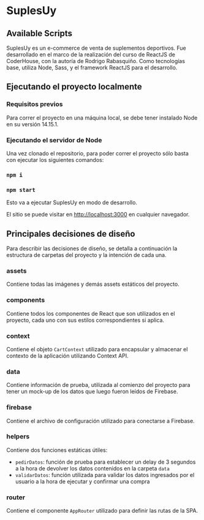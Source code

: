 # SuplesUy

## Available Scripts

SuplesUy es un e-commerce de venta de suplementos deportivos. Fue desarrollado en el marco de la realización del curso de ReactJS de CoderHouse, con la autoría de Rodrigo Rabasquiño. Como tecnologías base, utiliza Node, Sass, y el framework ReactJS para el desarrollo.

## Ejecutando el proyecto localmente

### Requisitos previos

Para correr el proyecto en una máquina local, se debe tener instalado Node en su versión 14.15.1.

### Ejecutando el servidor de Node

Una vez clonado el repositorio, para poder correr el proyecto sólo basta con ejecutar los siguientes comandos:

### `npm i`
### `npm start`

Esto va a ejecutar SuplesUy en modo de desarrollo.

El sitio se puede visitar en [http://localhost:3000](http://localhost:3000) en cualquier navegador.

## Principales decisiones de diseño

Para describir las decisiones de diseño, se detalla a continuación la estructura de carpetas del proyecto y la intención de cada una.

### assets

Contiene todas las imágenes y demás assets estáticos del proyecto.

### components

Contiene todos los componentes de React que son utilizados en el proyecto, cada uno con sus estilos correspondientes si aplica.

### context

Contiene el objeto `CartContext` utilizado para encapsular y almacenar el contexto de la aplicación utilizando Context API.

### data

Contiene información de prueba, utilizada al comienzo del proyecto para tener un mock-up de los datos que luego fueron leídos de Firebase.

### firebase

Contiene el archivo de configuración utilizado para conectarse a Firebase.

### helpers

Contiene dos funciones estáticas útiles:

- `pedirDatos`: función de prueba para establecer un delay de 3 segundos a la hora de devolver los datos contenidos en la carpeta `data`
- `validarDatos`: función utilizada para validar los datos ingresados por el usuario a la hora de ejecutar y confirmar una compra

### router

Contiene el componente `AppRouter` utilizado para definir las rutas de la SPA.